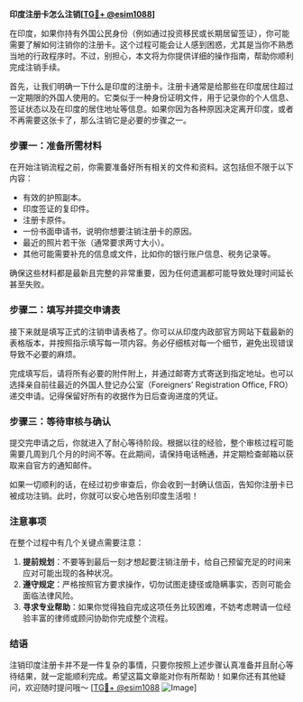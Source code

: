 **印度注册卡怎么注销[[TG💪+ @esim1088](https://t.me/s/esim1088)]**

在印度，如果你持有外国公民身份（例如通过投资移民或长期居留签证），你可能需要了解如何注销你的注册卡。这个过程可能会让人感到困惑，尤其是当你不熟悉当地的行政程序时。不过，别担心，本文将为你提供详细的操作指南，帮助你顺利完成注销手续。

首先，让我们明确一下什么是印度的注册卡。注册卡通常是给那些在印度居住超过一定期限的外国人使用的。它类似于一种身份证明文件，用于记录你的个人信息、签证状态以及在印度的居住地址等信息。如果你因为各种原因决定离开印度，或者不再需要这张卡了，那么注销它是必要的步骤之一。

### 步骤一：准备所需材料

在开始注销流程之前，你需要准备好所有相关的文件和资料。这包括但不限于以下内容：

- 有效的护照副本。
- 印度签证的复印件。
- 注册卡原件。
- 一份书面申请书，说明你想要注销注册卡的原因。
- 最近的照片若干张（通常要求两寸大小）。
- 其他可能需要补充的信息或文件，比如你的银行账户信息、税务记录等。

确保这些材料都是最新且完整的非常重要，因为任何遗漏都可能导致处理时间延长甚至失败。

### 步骤二：填写并提交申请表

接下来就是填写正式的注销申请表格了。你可以从印度内政部官方网站下载最新的表格版本，并按照指示填写每一项内容。务必仔细核对每一个细节，避免出现错误导致不必要的麻烦。

完成填写后，请将所有必要的附件附上，并通过邮寄方式寄送到指定地址。也可以选择亲自前往最近的外国人登记办公室（Foreigners’ Registration Office, FRO）递交申请。记得保留好所有的收据作为日后查询进度的凭证。

### 步骤三：等待审核与确认

提交完申请之后，你就进入了耐心等待阶段。根据以往的经验，整个审核过程可能需要几周到几个月的时间不等。在此期间，请保持电话畅通，并定期检查邮箱以获取来自官方的通知邮件。

如果一切顺利的话，在经过初步审查后，你会收到一封确认信函，告知你注册卡已被成功注销。此时，你就可以安心地告别印度生活啦！

### 注意事项

在整个过程中有几个关键点需要注意：

1. **提前规划**：不要等到最后一刻才想起要注销注册卡，给自己预留充足的时间来应对可能出现的各种状况。
2. **遵守规定**：严格按照官方要求操作，切勿试图走捷径或隐瞒事实，否则可能会面临法律风险。
3. **寻求专业帮助**：如果你觉得独自完成这项任务比较困难，不妨考虑聘请一位经验丰富的律师或顾问协助你完成整个流程。

### 结语

注销印度注册卡并不是一件复杂的事情，只要你按照上述步骤认真准备并且耐心等待结果，就一定能顺利完成。希望这篇文章能对你有所帮助！如果你还有其他疑问，欢迎随时提问哦～ [[TG💪+ @esim1088](https://t.me/s/esim1088) ![Image](https://i.postimg.cc/4NQfJmqS/Snipaste-2025-05-13-00-14-12.png)]